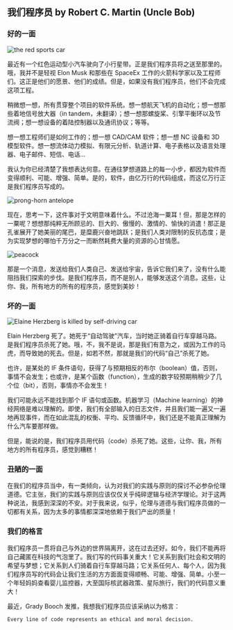 ## 我们程序员 by Robert C. Martin (Uncle Bob)

### 好的一面

![the red sports car](https://blog.cleancoder.com/assets/starman.jpeg "the red sports car")

最近有一个红色运动型小汽车驶向了小行星带。正是我们程序员将之送至那里的。哦，我并不是轻视 Elon Musk 和那些在 SpaceEx 工作的火箭科学家以及工程师们。这正是他们的愿景、他们的成绩。但是，如果没有我们程序员，他们不会完成这项工程。

稍微想一想，所有贯穿整个项目的软件系统。想一想航天飞机的自动化；想一想那些着地信号放大器（in tandem，未翻译）；想一想那螺旋桨、引擎平衡环以及节流阀；想一想设备的着陆控制器以及通讯协议；等等。

想一想工程师们是如何工作的；想一想 CAD/CAM 软件；想一想 NC 设备和 3D 模型软件。想一想流体动力模拟、有限元分析、轨道计算、电子表格以及语言处理器、电子邮件、短信、电话...

我认为你已经清楚了我想表达何意。在通往梦想道路上的每一小步，都因为软件而变得顺利、可能、增强、简单。是的，软件，由亿万行的代码组成，而这亿万行正是我们程序员写成的。

![prong-horn antelope](https://johnrakestraw.files.wordpress.com/2009/08/pronghorn.jpg "prong-horn antelope")

现在，思考一下，这件事对于文明意味着什么。不过沧海一粟耳！但，那是怎样的一粟呢？想想那纯粹无所顾忌的、巨大的、傲慢的、激情的、愉快的消遣！那正是孔雀展开了她美丽的尾巴，是糜鹿兴奋地跳跃；是我们人类对限制的反抗态度；是为实现梦想的哪怕千万分之一而断然耗费大量的资源的心甘情愿。

![peacock](https://cn.bing.com/th?id=OIP.xz7bSe9NzmBDFmY-sDLTOwHaEo&pid=Api&rs=1 "the peacock")

那是一个消息，发送给我们人类自己、发送给宇宙，告诉它我们来了，没有什么能阻挡我们探索的步伐。是我们程序员，而不是别人，能够发送这个消息。这些，让你、我，所有地方的所有的程序员，感觉到美妙！

### 坏的一面

![Elaine Herzberg is killed by self-driving car](https://blog.cleancoder.com/assets/dashcamuber.jpg "Elaine Herzberg is killed by self-driving car")

Elain Herzberg 死了。她死于“自动驾驶”汽车，当时她正骑着自行车穿越马路。是我们程序员杀死了她。哦，不，我不是说，那是我们有意为之，或因为工作的马虎，而导致她的死去。但是，如若不然，那就是我们的代码“自己”杀死了她。

也许，是某处的 IF 条件语句，获得了与预期相反的布尔（boolean）值，否则，事情不会发生；也或许，是某个函数（function），生成的数字较预期稍稍少了几个位（bit），否则，事情亦不会发生！

我们可能永远不能找到那个 IF 语句或函数。机器学习（Machine learning）的神经网络是难以理解的。即使，我们有全部输入的日志文件，并且我们能一遍又一遍地再现事件，而在如此混乱的权衡、平均、反馈循环中，我们还是不能真正理解为什么汽车要那样做。

但是，能说的是，我们程序员用代码（code）杀死了她。这些，让你、我，所有地方的所有程序员，感觉到糟糕！

### 丑陋的一面

在我们的程序员当中，有一类倾向，认为对我们的实践与原则的探讨不必参杂伦理道德。它主张，我们的实践与原则应该仅仅关乎纯碎逻辑与经济学理论。对于这两种说法，我感到深深的不安。对于我来说，似乎，伦理与道德与我们程序员做的一切都有关系，因为太多的事情都深深地依赖于我们产出的质量！

### 我们的格言

我们程序员一贯将自己与外边的世界隔离开，这在过去还好。如今，我们不能再将自己藏匿在科技的气泡里了。我们写的代码事关重大！它关系到我们社会和文明的希望与梦想；它关系到人们骑着自行车穿越马路；它关系任何人、每个人，因为我们程序员写的代码会让我们生活的方方面面变得顺畅、可能、增强、简单。小至一个年轻妈妈查看婴儿监控器，大至国际核武器政策、星际旅行，我们的代码意义重大！

最近，Grady Booch 发推，我想我们程序员应该采纳以为格言：

```
Every line of code represents an ethical and moral decision.
```